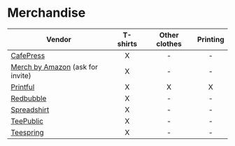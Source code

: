 # Merchandise

|Vendor|T-shirts|Other clothes|Printing|
|------|:------:|:-----------:|:------:|
| [CafePress](http://www.cafepress.com/) | X | - | - |
| [Merch by Amazon](https://merch.amazon.com/landing) (ask for invite) | X | - | - |
| [Printful](https://merch.amazon.com/landing) | X | X | X |
| [Redbubble](https://www.redbubble.com/) | X | - | - |
| [Spreadshirt](https://www.spreadshirt.com/) | X | - | - |
| [TeePublic](https://www.teepublic.com/) | X | - | - |
| [Teespring](https://teespring.com/) | X | - | - |
